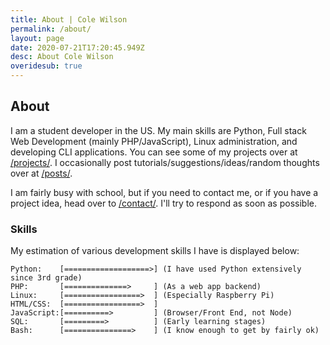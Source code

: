 ```yaml
---
title: About | Cole Wilson
permalink: /about/
layout: page
date: 2020-07-21T17:20:45.949Z
desc: About Cole Wilson
overidesub: true
---
```

## About

I am a student developer in the US. My main skills are Python, Full stack Web Development (mainly PHP/JavaScript), Linux administration, and developing CLI applications. You can see some of my projects over at [/projects/](/projects/). I occasionally post tutorials/suggestions/ideas/random thoughts over at [/posts/](/posts/).

I am fairly busy with school, but if you need to contact me, or if you have a project idea, head over to [/contact/](/contact/). I'll try to respond as soon as possible.

### Skills

My estimation of various development skills I have is displayed below:

```
Python:    [===================>] (I have used Python extensively since 3rd grade)
PHP:       [==============>     ] (As a web app backend)
Linux:     [=================>  ] (Especially Raspberry Pi)
HTML/CSS:  [=================>  ]
JavaScript:[==========>         ] (Browser/Front End, not Node)
SQL:       [=========>          ] (Early learning stages)
Bash:      [===============>    ] (I know enough to get by fairly ok)
```
